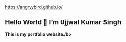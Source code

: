 <a href="https://angryybird.github.io/">https://angryybird.github.io/</a>
<p><h2>Hello World 👋 I’m Ujjwal Kumar Singh</h2></p>
  <p><b>This is my portfolio website./b></p>



<!---
angrybird04/angrybird04 is a ✨ special ✨ repository because its `README.md` (this file) appears on your GitHub profile.
You can click the Preview link to take a look at your changes.
--->
